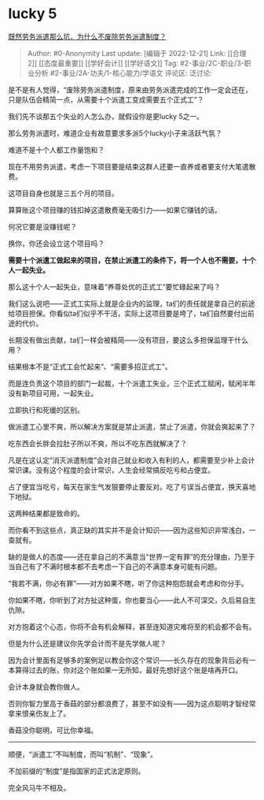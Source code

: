 # lucky 5
[既然劳务派遣那么坑，为什么不废除劳务派遣制度？](https://www.zhihu.com/question/438240126/answer/2809640699)

> Author: #0-Anonymity
> Last update: [编辑于 2022-12-21]
> Link: [[合理 2]] [[态度最重要]] [[学好会计]] [[学好语文]]
> Tag: #2-事业/2C-职业/3-职业分析 #2-事业/2A-功夫/1-核心能力/学语文
> 评论区:
> 泛讨论:

是不是有人觉得，“废除劳务派遣制度，原来由劳务派遣完成的工作一定会还在，只是队伍会精简一点，从需要十个派遣工变成需要五个正式工”？

我们先不谈那五个失业的人怎么办，就假设你是更lucky 5之一。

那么劳务派遣时，难道企业有故意要求多派5个lucky小子来活跃气氛？

难道不是十个人都工作量饱和？

现在不用劳务派遣，考虑一下项目要是结束这群人还要一直养或者要支付大笔遣散费。

这项目自身也就是三五个月的项目。

算算账这个项目赚的钱扣掉这遣散费毫无吸引力——如果它赚钱的话。

何况它要是没赚钱呢？

换你，你还会设立这个项目吗？

**需要十个派遣工做起来的项目，在禁止派遣工的条件下，将一个人也不需要，十个人一起失业。**

那么这十个人一起失业，意味着“养尊处优的正式工”要忙碌起来了吗？

我们这么说吧——正式工实际上就是企业内的监理，ta们的责任就是拿自己的前途给项目担保。你看似ta们似乎不干活，实际上这项目要是垮了，ta们自然要付出前途的代价。

长期没有做出贡献，ta们一样会被精简——没有项目，要这么多担保监理干什么用？

结果根本不是“正式工会忙起来”、“需要多招正式工”。

而是连负责这个项目的部门一起裁，十个派遣工失业，三个正式工赋闲，赋闲半年没有新项目可用，一起失业。

立即执行和死缓的区别。

做派遣工心里不爽，所以解决方案就是禁止派遣，禁止了派遣，你就会爽起来了？

吃东西会长胖会拉肚子所以不爽，所以不吃东西就解决了？

凡是在这认定“消灭派遣制度”会对自己就业和收入有利的人，都需要至少补上会计常识课。没有这个程度的会计常识，人生会经常搞反吃亏和占便宜。

占了便宜当吃亏，每天在家生气发狠要停止要反对。吃了亏误当占便宜，换天喜地下地狱。

这两种结果都是致命的。

而你看不到这些点，真正缺的其实并不是会计知识——因为这些知识非常浅白，一查就有。

缺的是做人的态度——还在拿自己的不满意当“世界一定有罪”的充分理由，乃至于当自己有了不满时根本都不去考虑一下自己的不满意本身可能有问题。

“我若不满，你必有罪”——对方如果不瞎，听了你这种抱怨就会考虑和你分手。

你如果不瞎，你听到了对方扯这种蛋，你也要当心——此人不可深交，久后易自生仇隙。

对方抱着这个心态，你将不会有机会解释，甚至连知道灾难将至的机会都不会有。

但是为什么还是建议你先学会计而不是先学做人呢？

因为会计里面有足够多的案例足以教会你这个常识——长久存在的现象背后必有一本算得过去的账，你对这个账如果一无所知，最好先想好这个账是啥再开口。

会计本身就会教你做人。

否则你智力里高于香菇的部分都浪费了，甚至不如没有——因为这点聪明才智经常拿来恨亲伤友上了。

香菇没你聪明，可比你幸福。

---

顺便，“派遣工”不叫制度，而叫“机制”、“现象”。

不加前缀的“制度”是指国家的正式法定原则。

完全风马牛不相及。
